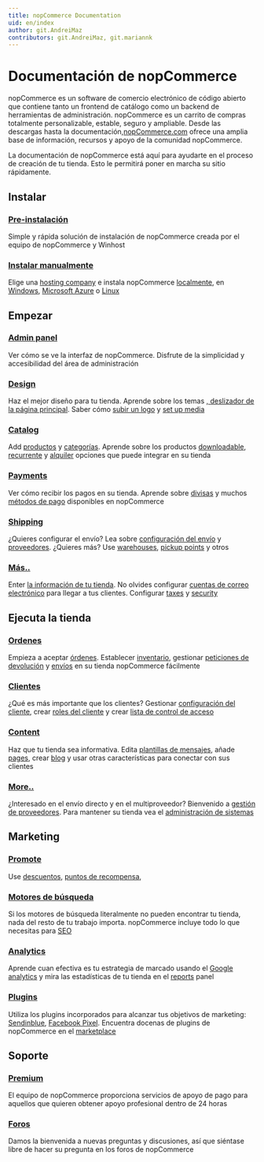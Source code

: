 ```yaml
---
title: nopCommerce Documentation
uid: en/index
author: git.AndreiMaz
contributors: git.AndreiMaz, git.mariannk
---
```


# Documentación de nopCommerce

nopCommerce es un software de comercio electrónico de código abierto que contiene tanto un frontend de catálogo como un backend de herramientas de administración. nopCommerce es un carrito de compras totalmente personalizable, estable, seguro y ampliable. Desde las descargas hasta la documentación,[nopCommerce.com](https://www.nopCommerce.com) ofrece una amplia base de información, recursos y apoyo de la comunidad nopCommerce.

La documentación de nopCommerce está aquí para ayudarte en el proceso de creación de tu tienda. Esto le permitirá poner en marcha su sitio rápidamente.

<h2 class="click-links-title">Instalar</h2>
<div class="quick-links">
	<div class="quick-item pre-instalado">
		<a href="/es/instalación-y-mejora/instalación-nopcommerce/pre-instalación-nopcommerce.html"><h3>Pre-instalación</h3></a>
		<p>Simple y rápida solución de instalación de nopCommerce creada por el equipo de nopCommerce y Winhost</p>
	</div>
	<div class="quick-item manually">
		<a href="/es/instalación-y-actualización-instalación-nopcommerce/index.html"><h3>Instalar manualmente</h3></a>
		<p>Elige una <a href="/es/instalación-y-actualización-instalación-nopcommerce/elegir una empresa de alojamiento.html">hosting company</a> e instala nopCommerce <a href="/es/instalación-y-actualización-instalación-nopcommerce/instalación-local.html">localmente</a>, en <a href="/es/instalación-y-actualización-instalación-nopcommerce/instalación-en-ventanas. html">Windows</a>, <a href="/es/instalación-y-actualización/instalación-nopcomercio/instalación-en-microsoft-azure.html">Microsoft Azure</a> o <a href="/es/instalación-y-actualización-instalación-nopcomercio/instalación-en-linux.html">Linux</a></p>
	</div>
</div>


<h2 class="click-links-title">Empezar</h2>
<div class="quick-links">
	<div class="quick-item admin-panel">
		<a href="/en/getting-started/admin-area-overview.html"><h3>Admin panel</h3></a>
		<p>Ver cómo se ve la interfaz de nopCommerce. Disfrute de la simplicidad y accesibilidad del área de administración </p>
	</div>
	<div class="quick-item design">
		<a href="/en/getting-started/design-your-store/index.html"><h3>Design</h3></a>
		<p>Haz el mejor diseño para tu tienda. Aprende sobre los temas <a href="/en/getting-started/design-your-store/choose-and-install-a-theme.html">, <a href="/en/getting-started/design-your-store/nivo-slider.html">deslizador de la página principal</a>. Saber cómo <a href="/es/getting-started/design-your-store/uploading-your-logo.html">subir un logo</a> y <a href="/es/getting-started/design-your-store/media-settings.html">set up media</a></p>
	</div>
</div>
<div class="quick-links">
	<div class="quick-item catalog">
		<a href="/es/running-your-store/catalog/index.html"><h3>Catalog</h3></a>
		<p>Add <a href="/en/running-your-store/catalog/productsts/add-products.html">productos</a> y <a href="/en/running-your-store/catalog/categories.html">categorías</a>. Aprende sobre los productos <a href="/es/running-your-store/catalog/productsts/downloadable-products.html">downloadable</a>, <a href="/es/running-your-store/catalog/productsts/recurring-products. html">recurrente</a> y <a href="/es/running-your-store/catalog/productsts/rental-products.html">alquiler</a> opciones que puede integrar en su tienda</p>
	</div>
	<div class="quick-item payments">
		<a href="/en/getting-started/configure-payments/index.html"><h3>Payments</h3></a>
		<p>Ver cómo recibir los pagos en su tienda. Aprende sobre <a href="/es/getting-started/configure-payments/advanced-configuration/currencies.html">divisas</a> y muchos <a href="/es/getting-started/configure-payments/payment-methods/index.html">métodos de pago</a> disponibles en nopCommerce</p>
	</div>
</div>
<div class="quick-links">
	<div class="quick-item shipping">
		<a href="/en/getting-started/configure-shipping/index.html"><h3>Shipping</h3></a>
		<p>¿Quieres configurar el envío? Lea sobre <a href="/es/getting-started/configure-shipping/shipping-settings.html">configuración del envío</a> y <a href="/es/getting-started/configure-shipping/shipping-providers/index.html">proveedores</a>. ¿Quieres más? Use <a href="/es/getting-started/configure-shipping/advanced-configuration/warehouses.html">warehouses</a>, <a href="/es/getting-started/configure-shipping/advanced-configuration/pickup-points.html">pickup points</a> y otros</p>
	</div>
	<div class="quick-item más">
		<a href="/en/getting-started/index.html"><h3>Más..</h3></a>
		<p>Enter <a href="/en/getting-started/advanced-configuration/your-store-information.html">la información de tu tienda</a>. No olvides configurar <a href="/es/getting-started/email-accounts.html">cuentas de correo electrónico</a> para llegar a tus clientes. Configurar <a href="/es/getting-started/configure-taxes/index.html">taxes</a> y <a href="/es/getting-started/advanced-configuration/security-settings.html">security</a></p>
	</div>
</div>


<h2 class="click-links-title">Ejecuta la tienda</h2>
<div class="quick-links">
	<div class="quick-item orders">
		<a href="/en/running-your-store/order-management/index.html"><h3>Ordenes</h3></a>
		<p>Empieza a aceptar <a href="/en/running-your-store/order-management/orders.html">órdenes</a>. Establecer <a href="/en/running-your-store/order-management/inventory-management.html">inventario</a>, gestionar <a href="/en/running-your-store/order-management/return-requests. html">peticiones de devolución</a> y <a href="/es/running-your-store/order-management/shipping-management.html">envíos</a> en su tienda nopCommerce fácilmente</p>
	</div>
	<div class="quick-item clients">
		<a href="/en/running-your-store/customer-management/index.html"><h3>Clientes</h3></a>
		<p>¿Qué es más importante que los clientes? Gestionar <a href="/en/running-your-store/customer-management/customer-settings.html">configuración del cliente</a>, crear <a href="/en/running-your-store/customer-management/customer-roles. html">roles del cliente</a> y crear <a href="/es/running-your-store/customer-management/access-control-list.html">lista de control de acceso</a></p>
	</div>
</div>
<div class="quick-links">
	<div class="quick-item content">
		<a href="/en/running-your-store/content-management/index.html"><h3>Content</h3></a>
		<p>Haz que tu tienda sea informativa. Edita <a href="/en/running-your-store/content-management/message-templates.html">plantillas de mensajes</a>, añade <a href="/en/running-your-store/content-management/topics-pages. html">pages</a>, crear <a href="/es/running-your-store/content-management/blog.html">blog</a> y usar otras características para conectar con sus clientes</p>
	</div>
	<div class="quick-item more">
		<a href="/en/running-your-store/index.html"><h3>More..</h3></a>
		<p> ¿Interesado en el envío directo y en el multiproveedor? Bienvenido a <a href="/en/running-your-store/vendor-management.html">gestión de proveedores</a>. Para mantener su tienda vea el <a href="/es/running-your-store/system-administration/index.html">administración de sistemas</a></p>
	</div>
</div>


<h2 class="click-links-title">Marketing</h2>
<div class="quick-links">
	<div class="quick-item promocional">
		<a href="/en/running-your-store/promotional-tools/index.html"><h3>Promote</h3></a>
		<p>Use <a href="/es/running-your-store/promotional-tools/discounts.html">descuentos</a>, <a href="/es/running-your-store/promotional-tools/reward-points.html">puntos de recompensa</a>, <a href="/es/running-your-store/promotional-tools/gift-cards. Todas estas características y muchas más están disponibles para mejorar tus ventas.
	</div>
	<div class="quick-item search-engines">
		<a href="/en/running-your-store/search-engine-optimization.html"><h3>Motores de búsqueda</h3></a>
		<p>Si los motores de búsqueda literalmente no pueden encontrar tu tienda, nada del resto de tu trabajo importa. nopCommerce incluye todo lo que necesitas para <a href="/en/running-your-store/search-engine-optimization.html">SEO</a></p>
	</div>
</div>
<div class="quick-links">
	<div class="quick-item analytics">
		<a href="/en/getting-started/advanced-configuration/configure-analytics.html"><h3>Analytics</h3></a>
		<p>Aprende cuan efectiva es tu estrategia de marcado usando el <a href="/en/getting-started/advanced-configuration/configure-analytics.html">Google analytics</a> y mira las estadísticas de tu tienda en el <a href="/en/running-your-store/reports.html">reports</a> panel</p>
	</div>
	<div class="quick-item plugins">
		<a href="/en/getting-started/advanced-configuration/plugins-in-nopcommerce.html"><h3>Plugins</h3></a>
		<p>Utiliza los plugins incorporados para alcanzar tus objetivos de marketing: <a href="/es/running-your-store/promotional-tools/sendinblue-integration/index.html">Sendinblue</a>, <a href="/es/running-your-store/promotional-tools/facebook-pixel.html">Facebook Pixel</a>. Encuentra docenas de plugins de nopCommerce en el <a target="_blank" href="https://www.nopcommerce.com/en/marketplace">marketplace</a></p>
	</div>
</div>

<h2 class="click-links-title">Soporte</h2>
<div class="quick-links">
	<div class="quick-item premium">
		<a target="_blank" href="https://www.nopcommerce.com/en/nopcommerce-premium-support-services"><h3>Premium</h3></a>
		<p>El equipo de nopCommerce proporciona servicios de apoyo de pago para aquellos que quieren obtener apoyo profesional dentro de 24 horas</p>
	</div>
	<div class="quick-item forums">
		<a target="_blank" href="https://www.nopcommerce.com/en/boards"><h3>Foros</h3></a>
		<p>Damos la bienvenida a nuevas preguntas y discusiones, así que siéntase libre de hacer su pregunta en los foros de nopCommerce</p>
	</div>
</div>